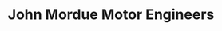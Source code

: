 ---
title: "John Mordue Motor Engineers"
url: /blaydon-on-tyne/john-mordue-motor-engineers/
shop: Autowerkstatt
---